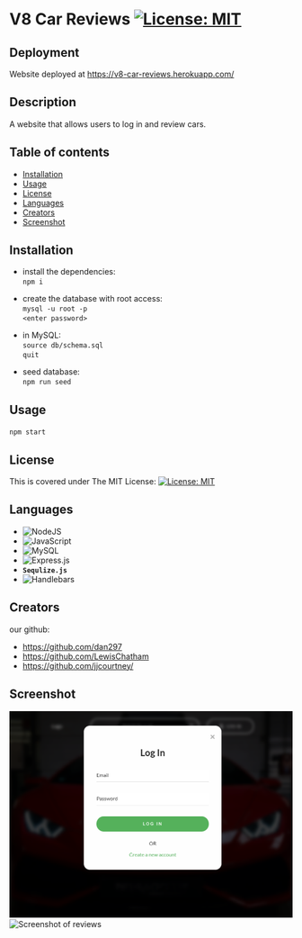 # V8 Car Reviews [![License: MIT](https://img.shields.io/badge/License-MIT-yellow.svg)](https://opensource.org/licenses/MIT)

## Deployment

Website deployed at https://v8-car-reviews.herokuapp.com/

## Description

A website that allows users to log in and review cars.

## Table of contents

- [Installation](#installation)
- [Usage](#usage)
- [License](#license)
- [Languages](#languages)
- [Creators](#creators)
- [Screenshot](#screenshot)

## Installation

- install the dependencies: \
  `npm i`

- create the database with root access: \
  `mysql -u root -p` \
  `<enter password>`

- in MySQL: \
  `source db/schema.sql` \
  `quit`

- seed database: \
  `npm run seed`

## Usage

`npm start`

## License

This is covered under The MIT License:
[![License: MIT](https://img.shields.io/badge/License-MIT-yellow.svg)](https://opensource.org/licenses/MIT)

## Languages

- ![NodeJS](https://img.shields.io/badge/node.js-%2343853D.svg?style=for-the-badge&logo=node.js&logoColor=white)
- ![JavaScript](https://img.shields.io/badge/javascript-%23323330.svg?style=for-the-badge&logo=javascript&logoColor=%23F7DF1E)
- ![MySQL](https://img.shields.io/badge/mysql-%2300f.svg?style=for-the-badge&logo=mysql&logoColor=white)
- ![Express.js](https://img.shields.io/badge/express.js-%23404d59.svg?style=for-the-badge&logo=express&logoColor=%2361DAFB)
- **`Sequlize.js`**
- ![Handlebars](https://img.shields.io/badge/Handlebars.js-f0772b?style=for-the-badge&logo=handlebarsdotjs&logoColor=black)

## Creators

our github:

- https://github.com/dan297
- https://github.com/LewisChatham
- https://github.com/jjcourtney/

## Screenshot

![Screenshot of login](./assets/login.png)
![Screenshot of reviews](./assets/tbc.png)
